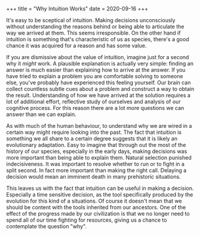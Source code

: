 +++
title = "Why Intuition Works"
date = 2020-09-16
+++

It's easy to be sceptical of intuition. Making decisions unconsciously without understanding the reasons behind or being able to articulate the way we arrived at them. This seems irresponsible. On the other hand if intuition is something that's characteristic of us as species, there's a good chance it was acquired for a reason and has some value.

If you are dismissive about the value of intuition, imagine just for a second why it _might_ work. A plausible explanation is actually very simple: finding an answer is much easier than explaining how to arrive at the answer. If you have tried to explain a problem you are comfortable solving to someone else, you've probably have experienced this feeling yourself. Our brain can collect countless subtle cues about a problem and construct a way to obtain the result. Understanding of how we have arrived at the solution requires a lot of additional effort, reflective study of ourselves and analysis of our cognitive process. For this reason there are a lot more questions we can answer than we can explain.

As with much of the human behaviour, to understand why we are wired in a certain way might require looking into the past. The fact that intuition is something we all share to a certain degree suggests that it is likely an evolutionary adaptation. Easy to imagine that through out the most of the history of our species, especially in the early days, making decisions was more important than being able to explain them. Natural selection punished indecisiveness. It was important to resolve whether to run or to fight in a split second. In fact more important than making the right call. Delaying a decision would mean an imminent death in many prehistoric situations.

This leaves us with the fact that intuition can be useful in making a decision. Especially a time sensitive decision, as the tool specifically produced by the evolution for this kind of a situations. Of course it doesn't mean that we should be content with the tools inherited from our ancestors. One of the effect of the progress made by our civilization is that we no longer need to spend all of our time fighting for resources, giving us a chance to contemplate the question "why".

